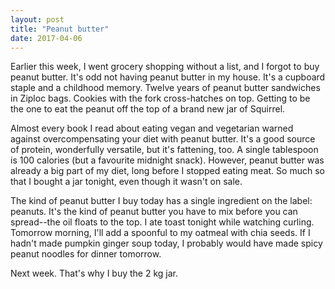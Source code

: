 ```yaml
---
layout: post
title: "Peanut butter"
date: 2017-04-06
---
```


Earlier this week, I went grocery shopping without a list, and I forgot to buy peanut butter. It's odd not having peanut butter in my house. It's a cupboard staple and a childhood memory. Twelve years of peanut butter sandwiches in Ziploc bags. Cookies with the fork cross-hatches on top. Getting to be the one to eat the peanut off the top of a brand new jar of Squirrel.

Almost every book I read about eating vegan and vegetarian warned against overcompensating your diet with peanut butter. It's a good source of protein, wonderfully versatile, but it's fattening, too. A single tablespoon is 100 calories (but a favourite midnight snack). However, peanut butter was already a big part of my diet, long before I stopped eating meat. So much so that I bought a jar tonight, even though it wasn't on sale.

The kind of peanut butter I buy today has a single ingredient on the label: peanuts. It's the kind of peanut butter you have to mix before you can spread--the oil floats to the top. I ate toast tonight while watching curling. Tomorrow morning, I'll add a spoonful to my oatmeal with chia seeds. If I hadn't made pumpkin ginger soup today, I probably would have made spicy peanut noodles for dinner tomorrow.

Next week. That's why I buy the 2 kg jar.
